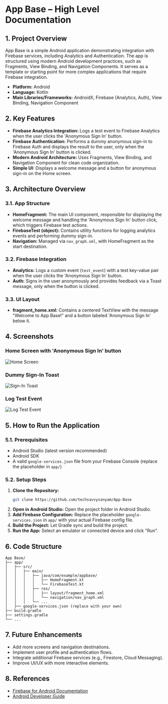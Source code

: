 # App Base – High Level Documentation

## 1. Project Overview
App Base is a simple Android application demonstrating integration with Firebase services, including Analytics and Authentication. The app is structured using modern Android development practices, such as Fragments, View Binding, and Navigation Components. It serves as a template or starting point for more complex applications that require Firebase integration.

- **Platform:** Android
- **Language:** Kotlin
- **Main Libraries/Frameworks:** AndroidX, Firebase (Analytics, Auth), View Binding, Navigation Component

## 2. Key Features
- **Firebase Analytics Integration:** Logs a test event to Firebase Analytics when the user clicks the 'Anonymous Sign In' button.
- **Firebase Authentication:** Performs a dummy anonymous sign-in to Firebase Auth and displays the result to the user, only when the 'Anonymous Sign In' button is clicked.
- **Modern Android Architecture:** Uses Fragments, View Binding, and Navigation Component for clean code organization.
- **Simple UI:** Displays a welcome message and a button for anonymous sign-in on the Home screen.

## 3. Architecture Overview
### 3.1. App Structure
- **HomeFragment:** The main UI component, responsible for displaying the welcome message and handling the 'Anonymous Sign In' button click, which triggers Firebase test actions.
- **FirebaseTest (object):** Contains utility functions for logging analytics events and performing dummy sign-in.
- **Navigation:** Managed via `nav_graph.xml`, with HomeFragment as the start destination.

### 3.2. Firebase Integration
- **Analytics:** Logs a custom event (`test_event`) with a test key-value pair when the user clicks the 'Anonymous Sign In' button.
- **Auth:** Signs in the user anonymously and provides feedback via a Toast message, only when the button is clicked.

### 3.3. UI Layout
- **fragment_home.xml:** Contains a centered TextView with the message "Welcome to App Base!" and a button labeled 'Anonymous Sign In' below it.

## 4. Screenshots
### Home Screen with 'Anonymous Sign In' button
![Home Screen](screenshots/home_screen.png)

### Dummy Sign-In Toast
![Sign-In Toast](screenshots/signin_toast.png)

### Log Test Event
![Log Test Event](screenshots/log_test_event.png)

## 5. How to Run the Application
### 5.1. Prerequisites
- Android Studio (latest version recommended)
- Android SDK
- A valid `google-services.json` file from your Firebase Console (replace the placeholder in `app/`)

### 5.2. Setup Steps
1. **Clone the Repository:**
   ```sh
   git clone https://github.com/techsavvysanyam/App-Base
   ```
2. **Open in Android Studio:**
   Open the project folder in Android Studio.
3. **Add Firebase Configuration:**
   Replace the placeholder `google-services.json` in `app/` with your actual Firebase config file.
4. **Build the Project:**
   Let Gradle sync and build the project.
5. **Run the App:**
   Select an emulator or connected device and click "Run".

## 6. Code Structure
```
App Base/
├── app/
│   ├── src/
│   │   ├── main/
│   │   │   ├── java/com/example/appbase/
│   │   │   │   ├── HomeFragment.kt
│   │   │   │   └── FirebaseTest.kt
│   │   │   ├── res/
│   │   │   │   ├── layout/fragment_home.xml
│   │   │   │   └── navigation/nav_graph.xml
│   │   │   └── ...
│   ├── google-services.json (replace with your own)
├── build.gradle
├── settings.gradle
└── ...
```

## 7. Future Enhancements
- Add more screens and navigation destinations.
- Implement user profile and authentication flows.
- Integrate additional Firebase services (e.g., Firestore, Cloud Messaging).
- Improve UI/UX with more interactive elements.

## 8. References
- [Firebase for Android Documentation](https://firebase.google.com/docs/android/setup)
- [Android Developer Guide](https://developer.android.com/guide)

